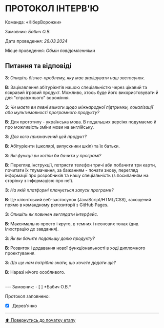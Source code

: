# ПРОТОКОЛ ІНТЕРВ'Ю

Команда: «КіберВорожки»

Замовник:  *Бабич О.В.*

Дата проведення: *26.03.2024*

Місце проведення: *Обмін повідомленнями*

## Питання та відповіді

**З**: *Опишіть бізнес-проблему, яку має вирішувати наш застосунок.*

**В**: Зацікавлення абітурієнтів нашою спеціальністю через цікавий та яскравий ігровий продукт. Можливо, хтось буде його використовувати й для "справжнього" ворожіння. 

**З**: *Чи маєте ви певні вимоги щодо міжнародної підтримки, локалізації або мультимовності програмного продукту?*

**В**: Для прототипу - українська мова. В подальших версіях подумаємо й про можливість зміни мови на англійську. 

**З**: *Для кого призначений цей продукт?*

**В**: Абітурієнти (школярі, випускники шкіл) та їх батьки. 

**З**: *Які функції ви хотіли би бачити у програмі?*

**В**: Перегляд інструкції, потрясти телефон тричі аби побачити три карти, почитати їх тлумачення, за бажанням - почати знову, перегляд інформації про розробників та нашу спеціальність (з поcиланням на сторінку з інформацією про неї). 

**З**: *На якій платформі планується запуск програми?*

**В**: Це клієнтський веб-застосунок (JavaScript/HTML/CSS), захощений прямо в командному репозиторії з GitHub Pages.  

**З**: *Опишіть як повинен виглядати інтерфейс.*

**В**: Максимально просто і круто, в темних і неонових тонах (див. ілюстрацію до завдання). 

**З**: *Як ви бачите подальшу долю продукту?*

**В**: Розвиток і додавання нової функціональності в ході дипломного проектування.

**З**: *Що ще нам потрібно знати, що хочете додати ще?*

**В**: Наразі нічого особливого.

<br>
---
Замовник: 		
- [ ] *Бабич О.В.*

Протокол заповнено:

- [x] Дерев'янко

---
[:arrow_up: Повернутись до початку етапу](/docs/1.Envisioning/README.md)
